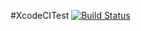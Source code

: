 #XcodeCITest [![Build Status](https://travis-ci.org/Lacty/XcodeCITest.svg?branch=master)](https://travis-ci.org/Lacty/XcodeCITest)
